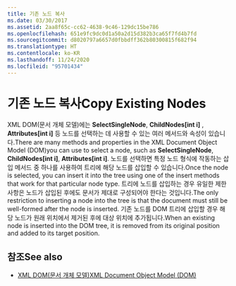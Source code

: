 ```yaml
---
title: 기존 노드 복사
ms.date: 03/30/2017
ms.assetid: 2aa8f65c-cc62-4638-9c46-129dc15be786
ms.openlocfilehash: 651e9fc9dc0d1a50a2d15d382b3ca65f7fd4b7fd
ms.sourcegitcommit: d8020797a6657d0fbbdff362b80300815f682f94
ms.translationtype: HT
ms.contentlocale: ko-KR
ms.lasthandoff: 11/24/2020
ms.locfileid: "95701434"
---
```

# <a name="copy-existing-nodes"></a><span data-ttu-id="d8bef-102">기존 노드 복사</span><span class="sxs-lookup"><span data-stu-id="d8bef-102">Copy Existing Nodes</span></span>

<span data-ttu-id="d8bef-103">XML DOM(문서 개체 모델)에는 **SelectSingleNode**, **ChildNodes[int i]** , **Attributes[int i]** 등 노드를 선택하는 데 사용할 수 있는 여러 메서드와 속성이 있습니다.</span><span class="sxs-lookup"><span data-stu-id="d8bef-103">There are many methods and properties in the XML Document Object Model (DOM)you can use to select a node, such as **SelectSingleNode**, **ChildNodes[int i]**, **Attributes[int i]**.</span></span> <span data-ttu-id="d8bef-104">노드를 선택하면 특정 노드 형식에 작동하는 삽입 메서드 중 하나를 사용하여 트리에 해당 노드를 삽입할 수 있습니다.</span><span class="sxs-lookup"><span data-stu-id="d8bef-104">Once the node is selected, you can insert it into the tree using one of the insert methods that work for that particular node type.</span></span> <span data-ttu-id="d8bef-105">트리에 노드를 삽입하는 경우 유일한 제한 사항은 노드가 삽입된 후에도 문서가 제대로 구성되어야 한다는 것입니다.</span><span class="sxs-lookup"><span data-stu-id="d8bef-105">The only restriction to inserting a node into the tree is that the document must still be well-formed after the node is inserted.</span></span> <span data-ttu-id="d8bef-106">기존 노드를 DOM 트리에 삽입할 경우 해당 노드가 원래 위치에서 제거된 후에 대상 위치에 추가됩니다.</span><span class="sxs-lookup"><span data-stu-id="d8bef-106">When an existing node is inserted into the DOM tree, it is removed from its original position and added to its target position.</span></span>  
  
## <a name="see-also"></a><span data-ttu-id="d8bef-107">참조</span><span class="sxs-lookup"><span data-stu-id="d8bef-107">See also</span></span>

- [<span data-ttu-id="d8bef-108">XML DOM(문서 개체 모델)</span><span class="sxs-lookup"><span data-stu-id="d8bef-108">XML Document Object Model (DOM)</span></span>](xml-document-object-model-dom.md)
